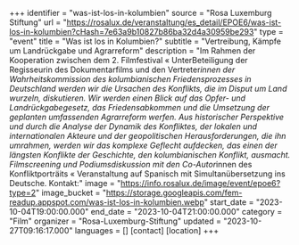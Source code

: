 +++
identifier = "was-ist-los-in-kolumbien"
source = "Rosa Luxemburg Stiftung"
url = "https://rosalux.de/veranstaltung/es_detail/EPOE6/was-ist-los-in-kolumbien?cHash=7e63a9b10827b86ba32d4a30959be293"
type = "event"
title = "Was ist los in Kolumbien?"
subtitle = "Vertreibung, Kämpfe um Landrückgabe und Agrarreform"
description = "Im Rahmen der Kooperation zwischen dem 2. Filmfestival «
UnterBeteiligung der Regisseurin des Dokumentarfilms und den Vertreter*innen der Wahrheitskommission des kolumbianischen Friedensprozesses in Deutschland werden wir die Ursachen des Konflikts, die im Disput um Land wurzeln, diskutieren. Wir werden einen Blick auf das Opfer- und Landrückgabegesetz, das Friedensabkommen und die Umsetzung der geplanten umfassenden Agrarreform werfen. Aus historischer Perspektive und durch die Analyse der Dynamik des Konfliktes, der lokalen und internationalen Akteure und der geopolitischen Herausforderungen, die ihn umrahmen, werden wir das komplexe Geflecht aufdecken, das einen der längsten Konflikte der Geschichte, den kolumbianischen Konflikt, ausmacht. 
Filmscreening und Podiumsdiskussion mit den Co-Autor*innen des Konfliktporträits «
Veranstaltung auf Spanisch mit Simultanübersetzung ins Deutsche.
Kontakt:"
image = "https://info.rosalux.de/image/event/epoe6?type=2"
image_bucket = "https://storage.googleapis.com/fem-readup.appspot.com/was-ist-los-in-kolumbien.webp"
start_date = "2023-10-04T19:00:00.000"
end_date = "2023-10-04T21:00:00.000"
category = "Film"
organizer = "Rosa-Luxemburg-Stiftung"
updated = "2023-10-27T09:16:17.000"
languages = []
[contact]
[location]
+++